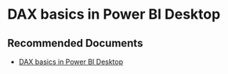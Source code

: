   <properties
	pageTitle="authoring with dax"
	description="authoring with dax"
	service="microsoft.PowerBIDedicated"
	resource="capacities"
	authors="pjfreitas"
	ms.author="pfreitas"	
	displayOrder="910"
	selfHelpType="generic"
	supportTopicIds="32628070"
	productPesIds="16334"
	cloudEnvironments="public, MoonCake, fairfax" 
	articleId="9a044bb6-3129-1602-add7-974023b0133c"
	ownershipId="PowerBI_PowerBI"
/>

# DAX basics in Power BI Desktop

## **Recommended Documents**

* [DAX basics in Power BI Desktop](https://docs.microsoft.com/power-bi/desktop-quickstart-learn-dax-basics)
